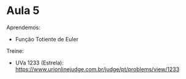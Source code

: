 # Aula 5

Aprendemos:
- Função Totiente de Euler

Treine:
- UVa 1233 (Estrela): https://www.urionlinejudge.com.br/judge/pt/problems/view/1233

